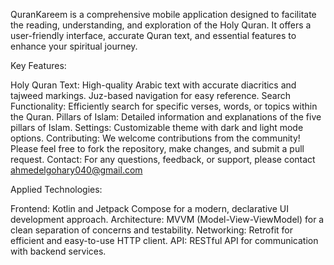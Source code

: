 QuranKareem is a comprehensive mobile application designed to facilitate the reading, understanding, and exploration of the Holy Quran. It offers a user-friendly interface, accurate Quran text, and essential features to enhance your spiritual journey.

Key Features:

Holy Quran Text:
High-quality Arabic text with accurate diacritics and tajweed markings.
Juz-based navigation for easy reference.
Search Functionality:
Efficiently search for specific verses, words, or topics within the Quran.
Pillars of Islam:
Detailed information and explanations of the five pillars of Islam.
Settings:
Customizable theme with dark and light mode options.
Contributing:
We welcome contributions from the community! Please feel free to fork the repository, make changes, and submit a pull request.
Contact:
For any questions, feedback, or support, please contact ahmedelgohary040@gmail.com

Applied Technologies:

Frontend: Kotlin and Jetpack Compose for a modern, declarative UI development approach.
Architecture: MVVM (Model-View-ViewModel) for a clean separation of concerns and testability.
Networking: Retrofit for efficient and easy-to-use HTTP client.
API: RESTful API for communication with backend services.
